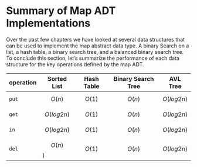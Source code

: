 Summary of Map ADT Implementations
==================================

Over the past few chapters we have looked at several data structures
that can be used to implement the map abstract data type. A binary
Search on a list, a hash table, a binary search tree, and a balanced
binary search tree. To conclude this section, let’s summarize the
performance of each data structure for the key operations defined by the
map ADT.

operation |  Sorted List | Hash Table  | Binary Search Tree | AVL Tree
--- | --- | --- | --- | ---
`put` | $$O(n)$$    | $$O(1)$$   | $$O(n)$$   | $$O(log2n)$$
`get` | $$O(log2n)$$    | $$O(1)$$   | $$O(n)$$   | $$O(log2n)$$
`in`  | $$O(log2n)$$    | $$O(1)$$   | $$O(n)$$   | $$O(log2n)$$
`del` | $$O(n)$$)   | $$O(1)$$   | $$O(n)$$   | $$O(log2n)$$

